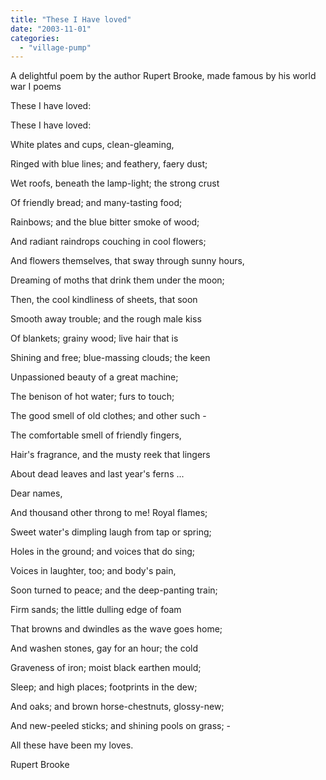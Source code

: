 ```yaml
---
title: "These I Have loved"
date: "2003-11-01"
categories: 
  - "village-pump"
---
```


A delightful poem by the author Rupert Brooke, made famous by his world war I poems

These I have loved:

These I have loved:

White plates and cups, clean-gleaming,

Ringed with blue lines; and feathery, faery dust;

Wet roofs, beneath the lamp-light; the strong crust

Of friendly bread; and many-tasting food;

Rainbows; and the blue bitter smoke of wood;

And radiant raindrops couching in cool flowers;

And flowers themselves, that sway through sunny hours,

Dreaming of moths that drink them under the moon;

Then, the cool kindliness of sheets, that soon

Smooth away trouble; and the rough male kiss

Of blankets; grainy wood; live hair that is

Shining and free; blue-massing clouds; the keen

Unpassioned beauty of a great machine;

The benison of hot water; furs to touch;

The good smell of old clothes; and other such -

The comfortable smell of friendly fingers,

Hair's fragrance, and the musty reek that lingers

About dead leaves and last year's ferns ...

Dear names,

And thousand other throng to me! Royal flames;

Sweet water's dimpling laugh from tap or spring;

Holes in the ground; and voices that do sing;

Voices in laughter, too; and body's pain,

Soon turned to peace; and the deep-panting train;

Firm sands; the little dulling edge of foam

That browns and dwindles as the wave goes home;

And washen stones, gay for an hour; the cold

Graveness of iron; moist black earthen mould;

Sleep; and high places; footprints in the dew;

And oaks; and brown horse-chestnuts, glossy-new;

And new-peeled sticks; and shining pools on grass; -

All these have been my loves.

Rupert Brooke
